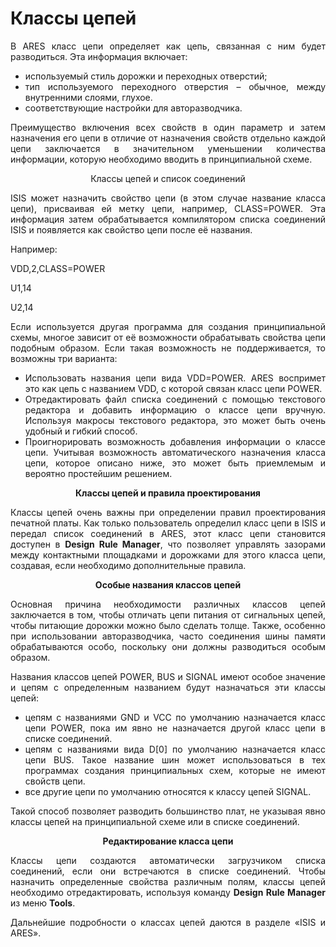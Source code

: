 # Классы цепей

<div style="text-align:justify;">
<p>В ARES класс цепи определяет как цепь, связанная с ним будет разводиться. Эта информация включает:</p>
<ul>
<li>используемый стиль дорожки и переходных отверстий;</li>
<li>тип используемого переходного отверстия – обычное, между внутренними слоями, глухое.</li>
<li>соответствующие настройки для авторазводчика.</li>
</ul>
<p>Преимущество включения всех свойств в один параметр и затем назначения его цепи в отличие от назначения свойств отдельно каждой цепи заключается в значительном уменьшении количества информации, которую необходимо вводить в принципиальной схеме.</p>
<center></strong>Классы цепей и список соединений</strong></center>
<p>ISIS может назначить свойство цепи (в этом случае название класса цепи), присваивая ей метку цепи, например, CLASS=POWER. Эта информация затем обрабатывается компилятором списка соединений ISIS и появляется как свойство цепи после её названия.</p>
<p>Например:</p>
<p>VDD,2,CLASS=POWER </p>
<p>U1,14 </p>
<p>U2,14</p>
<p>Если используется другая программа для создания принципиальной схемы, многое зависит от её возможности обрабатывать свойства цепи подобным образом. Если такая возможность не поддерживается, то возможны три варианта:</p>

<ul>
	<li>Использовать названия цепи вида VDD=POWER. ARES воспримет это как цепь с названием VDD, с которой связан класс цепи POWER.</li>
	<li>Отредактировать файл списка соединений с помощью текстового редактора и добавить информацию о классе цепи вручную. Используя макросы текстового редактора, это может быть очень удобный и гибкий способ.</li>
	<li>Проигнорировать возможность добавления информации о классе цепи. Учитывая возможность автоматического назначения класса цепи, которое описано ниже, это может быть приемлемым и вероятно простейшим решением.</li>
</ul>
<center><strong>Классы цепей и правила проектирования</strong></center>
<p>Классы цепей очень важны при определении правил проектирования печатной платы. Как только пользователь определил класс цепи в ISIS и передал список соединений в ARES, этот класс цепи становится доступен в <strong>Design Rule Manager</strong>, что позволяет управлять зазорами между контактными площадками и дорожками для этого класса цепи, создавая, если необходимо дополнительные правила.</p>
<center><strong>Особые названия классов цепей</strong></center>
<p>Основная причина необходимости различных классов цепей заключается в том, чтобы отличать цепи питания от сигнальных цепей, чтобы питающие дорожки можно было сделать толще. Также, особенно при использовании авторазводчика, часто соединения шины памяти обрабатываются особо, поскольку они должны разводиться особым образом.</p>
<p>Названия классов цепей POWER, BUS и SIGNAL имеют особое значение и цепям с определенным названием будут назначаться эти классы цепей:</p>
<ul>
	<li>цепям с названиями GND и VCC по умолчанию назначается класс цепи POWER, пока им явно не назначается другой класс цепи в списке соединений.</li>
	<li>цепям с названиями вида D[0] по умолчанию назначается класс цепи BUS. Такое название шин может использоваться в тех программах создания принципиальных схем, которые не имеют свойств цепи.</li>
	<li>все другие цепи по умолчанию относятся к классу цепей SIGNAL.</li>
</ul>
<p>Такой способ позволяет разводить большинство плат, не указывая явно классы цепей на принципиальной схеме или в списке соединений.</p>
<center><strong>Редактирование класса цепи</strong></center>
<p>Классы цепи создаются автоматически загрузчиком списка соединений, если они встречаются в списке соединений. Чтобы назначить определенные свойства различным полям, классы цепей необходимо отредактировать, используя команду <strong>Design Rule Manager</strong> из меню <strong>Tools</strong>.</p>
<p>Дальнейшие подробности о классах цепей даются в разделе «ISIS и ARES».</p>

</div>

